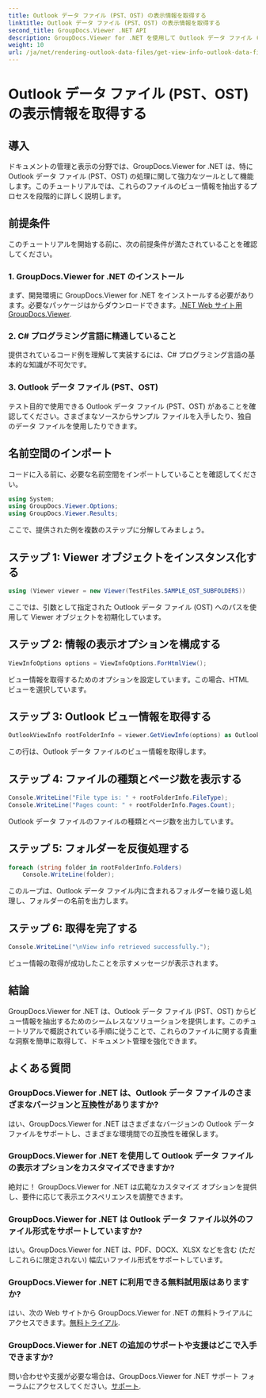 ```yaml
---
title: Outlook データ ファイル (PST、OST) の表示情報を取得する
linktitle: Outlook データ ファイル (PST、OST) の表示情報を取得する
second_title: GroupDocs.Viewer .NET API
description: GroupDocs.Viewer for .NET を使用して Outlook データ ファイル (PST、OST) からビュー情報を抽出する方法を説明します。ドキュメント管理機能を簡単に強化します。
weight: 10
url: /ja/net/rendering-outlook-data-files/get-view-info-outlook-data-file/
---
```


# Outlook データ ファイル (PST、OST) の表示情報を取得する

## 導入
ドキュメントの管理と表示の分野では、GroupDocs.Viewer for .NET は、特に Outlook データ ファイル (PST、OST) の処理に関して強力なツールとして機能します。このチュートリアルでは、これらのファイルのビュー情報を抽出するプロセスを段階的に詳しく説明します。
## 前提条件
このチュートリアルを開始する前に、次の前提条件が満たされていることを確認してください。
### 1. GroupDocs.Viewer for .NET のインストール
まず、開発環境に GroupDocs.Viewer for .NET をインストールする必要があります。必要なパッケージはからダウンロードできます。[.NET Web サイト用 GroupDocs.Viewer](https://releases.groupdocs.com/viewer/net/).
### 2. C# プログラミング言語に精通していること
提供されているコード例を理解して実装するには、C# プログラミング言語の基本的な知識が不可欠です。
### 3. Outlook データ ファイル (PST、OST)
テスト目的で使用できる Outlook データ ファイル (PST、OST) があることを確認してください。さまざまなソースからサンプル ファイルを入手したり、独自のデータ ファイルを使用したりできます。

## 名前空間のインポート
コードに入る前に、必要な名前空間をインポートしていることを確認してください。
```csharp
using System;
using GroupDocs.Viewer.Options;
using GroupDocs.Viewer.Results;
```

ここで、提供された例を複数のステップに分解してみましょう。
## ステップ 1: Viewer オブジェクトをインスタンス化する
```csharp
using (Viewer viewer = new Viewer(TestFiles.SAMPLE_OST_SUBFOLDERS))
```
ここでは、引数として指定された Outlook データ ファイル (OST) へのパスを使用して Viewer オブジェクトを初期化しています。
## ステップ 2: 情報の表示オプションを構成する
```csharp
ViewInfoOptions options = ViewInfoOptions.ForHtmlView();
```
ビュー情報を取得するためのオプションを設定しています。この場合、HTML ビューを選択しています。
## ステップ 3: Outlook ビュー情報を取得する
```csharp
OutlookViewInfo rootFolderInfo = viewer.GetViewInfo(options) as OutlookViewInfo;
```
この行は、Outlook データ ファイルのビュー情報を取得します。
## ステップ 4: ファイルの種類とページ数を表示する
```csharp
Console.WriteLine("File type is: " + rootFolderInfo.FileType);
Console.WriteLine("Pages count: " + rootFolderInfo.Pages.Count);
```
Outlook データ ファイルのファイルの種類とページ数を出力しています。
## ステップ 5: フォルダーを反復処理する
```csharp
foreach (string folder in rootFolderInfo.Folders)
    Console.WriteLine(folder);
```
このループは、Outlook データ ファイル内に含まれるフォルダーを繰り返し処理し、フォルダーの名前を出力します。
## ステップ 6: 取得を完了する
```csharp
Console.WriteLine("\nView info retrieved successfully.");
```
ビュー情報の取得が成功したことを示すメッセージが表示されます。

## 結論
GroupDocs.Viewer for .NET は、Outlook データ ファイル (PST、OST) からビュー情報を抽出するためのシームレスなソリューションを提供します。このチュートリアルで概説されている手順に従うことで、これらのファイルに関する貴重な洞察を簡単に取得して、ドキュメント管理を強化できます。
## よくある質問
### GroupDocs.Viewer for .NET は、Outlook データ ファイルのさまざまなバージョンと互換性がありますか?
はい、GroupDocs.Viewer for .NET はさまざまなバージョンの Outlook データ ファイルをサポートし、さまざまな環境間での互換性を確保します。
### GroupDocs.Viewer for .NET を使用して Outlook データ ファイルの表示オプションをカスタマイズできますか?
絶対に！ GroupDocs.Viewer for .NET は広範なカスタマイズ オプションを提供し、要件に応じて表示エクスペリエンスを調整できます。
### GroupDocs.Viewer for .NET は Outlook データ ファイル以外のファイル形式をサポートしていますか?
はい。GroupDocs.Viewer for .NET は、PDF、DOCX、XLSX などを含む (ただしこれらに限定されない) 幅広いファイル形式をサポートしています。
### GroupDocs.Viewer for .NET に利用できる無料試用版はありますか?
はい、次の Web サイトから GroupDocs.Viewer for .NET の無料トライアルにアクセスできます。[無料トライアル](https://releases.groupdocs.com/).
### GroupDocs.Viewer for .NET の追加のサポートや支援はどこで入手できますか?
問い合わせや支援が必要な場合は、GroupDocs.Viewer for .NET サポート フォーラムにアクセスしてください。[サポート](https://forum.groupdocs.com/c/viewer/9).